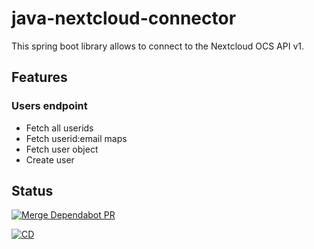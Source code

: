 # java-nextcloud-connector
This spring boot library allows to connect to the Nextcloud OCS API v1.

## Features
### Users endpoint
* Fetch all userids
* Fetch userid:email maps
* Fetch user object
* Create user

## Status

[![Merge Dependabot PR](https://github.com/derBobby/java-nextcloud-connector/actions/workflows/dependabot-automerge.yml/badge.svg)](https://github.com/derBobby/java-nextcloud-connector/actions/workflows/dependabot-automerge.yml)

[![CD](https://github.com/derBobby/java-nextcloud-connector/actions/workflows/test-and-publish.yml/badge.svg)](https://github.com/derBobby/java-nextcloud-connector/actions/workflows/test-and-publish.yml)
